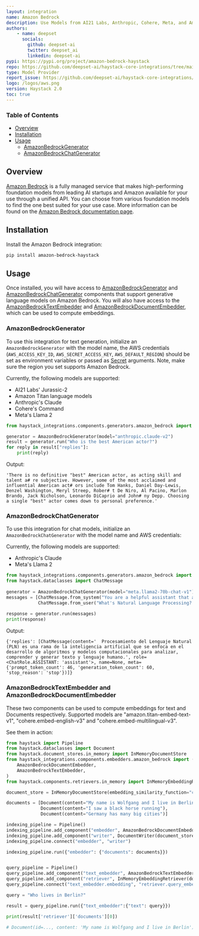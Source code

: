 ```yaml
---
layout: integration
name: Amazon Bedrock
description: Use Models from AI21 Labs, Anthropic, Cohere, Meta, and Amazon via Amazon Bedrock with Haystack
authors:
    - name: deepset
      socials:
        github: deepset-ai
        twitter: deepset_ai
        linkedin: deepset-ai
pypi: https://pypi.org/project/amazon-bedrock-haystack
repo: https://github.com/deepset-ai/haystack-core-integrations/tree/main/integrations/amazon_bedrock
type: Model Provider
report_issue: https://github.com/deepset-ai/haystack-core-integrations/issues
logo: /logos/aws.png
version: Haystack 2.0
toc: true
---
```


### Table of Contents

- [Overview](#overview)
- [Installation](#installation)
- [Usage](#usage)
    - [AmazonBedrockGenerator](#amazonbedrockgenerator)
    - [AmazonBedrockChatGenerator](#amazonbedrockchatgenerator)

## Overview

[Amazon Bedrock](https://aws.amazon.com/bedrock/) is a fully managed service that makes high-performing foundation models from leading AI startups and Amazon available for your use through a unified API. You can choose from various foundation models to find the one best suited for your use case. More information can be found on the [Amazon Bedrock documentation page](https://docs.aws.amazon.com/bedrock/latest/userguide/what-is-bedrock.html).

## Installation

Install the Amazon Bedrock integration:
```bash
pip install amazon-bedrock-haystack
```

## Usage

Once installed, you will have access to [AmazonBedrockGenerator](https://docs.haystack.deepset.ai/v2.0/docs/amazonbedrockgenerator) and [AmazonBedrockChatGenerator](https://docs.haystack.deepset.ai/v2.0/docs/amazonbedrockchatgenerator) components that support generative language models on Amazon Bedrock.
You will also have access to the [AmazonBedrockTextEmbedder](https://docs.haystack.deepset.ai/v2.0/docs/amazonbedrocktextembedder) and [AmazonBedrockDocumentEmbedder](https://docs.haystack.deepset.ai/v2.0/docs/amazonbedrockdocumentembedder), which can be used to compute embeddings.

### AmazonBedrockGenerator

To use this integration for text generation, initialize an `AmazonBedrockGenerator` with the model name, the AWS credentials (`AWS_ACCESS_KEY_ID`, `AWS_SECRET_ACCESS_KEY`, `AWS_DEFAULT_REGION`) should be set as environment variables or passed as [Secret](https://docs.haystack.deepset.ai/v2.0/docs/secret-management) arguments. 
Note, make sure the region you set supports Amazon Bedrock. 

Currently, the following models are supported: 

- AI21 Labs' Jurassic-2
- Amazon Titan language models
- Anthropic's Claude
- Cohere's Command
- Meta's Llama 2

```python
from haystack_integrations.components.generators.amazon_bedrock import AmazonBedrockGenerator

generator = AmazonBedrockGenerator(model="anthropic.claude-v2")
result = generator.run("Who is the best American actor?")
for reply in result["replies"]:
    print(reply)
```
Output: 
```shell
'There is no definitive "best" American actor, as acting skill and talent a# re subjective. However, some of the most acclaimed and influential American act# ors include Tom Hanks, Daniel Day-Lewis, Denzel Washington, Meryl Streep, Rober# t De Niro, Al Pacino, Marlon Brando, Jack Nicholson, Leonardo DiCaprio and John# ny Depp. Choosing a single "best" actor comes down to personal preference.'
```

### AmazonBedrockChatGenerator

To use this integration for chat models, initialize an `AmazonBedrockChatGenerator` with the model name and AWS credentials:

Currently, the following models are supported: 
- Anthropic's Claude
- Meta's Llama 2

```python
from haystack_integrations.components.generators.amazon_bedrock import AmazonBedrockChatGenerator
from haystack.dataclasses import ChatMessage
    
generator = AmazonBedrockChatGenerator(model="meta.llama2-70b-chat-v1")
messages = [ChatMessage.from_system("You are a helpful assistant that answers question in Spanish only"), 
            ChatMessage.from_user("What's Natural Language Processing? Be brief.")]
    
response = generator.run(messages)
print(response)

```
Output: 
```shell
{'replies': [ChatMessage(content='  Procesamiento del Lenguaje Natural (PLN) es una rama de la inteligencia artificial que se enfoca en el desarrollo de algoritmos y modelos computacionales para analizar, comprender y generar texto y lenguaje humano.', role=<ChatRole.ASSISTANT: 'assistant'>, name=None, meta={'prompt_token_count': 46, 'generation_token_count': 60, 'stop_reason': 'stop'})]}
```

### AmazonBedrockTextEmbedder and AmazonBedrockDocumentEmbedder

These two components can be used to compute embeddings for text and Documents respectively. 
Supported models are "amazon.titan-embed-text-v1", "cohere.embed-english-v3" and "cohere.embed-multilingual-v3".

See them in action:

```python
from haystack import Pipeline
from haystack.dataclasses import Document
from haystack.document_stores.in_memory import InMemoryDocumentStore
from haystack_integrations.components.embedders.amazon_bedrock import (
    AmazonBedrockDocumentEmbedder,
    AmazonBedrockTextEmbedder,
)
from haystack.components.retrievers.in_memory import InMemoryEmbeddingRetriever

document_store = InMemoryDocumentStore(embedding_similarity_function="cosine")

documents = [Document(content="My name is Wolfgang and I live in Berlin"),
             Document(content="I saw a black horse running"),
             Document(content="Germany has many big cities")]

indexing_pipeline = Pipeline()
indexing_pipeline.add_component("embedder", AmazonBedrockDocumentEmbedder(model="cohere.embed-english-v3"))
indexing_pipeline.add_component("writer", DocumentWriter(document_store=document_store))
indexing_pipeline.connect("embedder", "writer")

indexing_pipeline.run({"embedder": {"documents": documents}})


query_pipeline = Pipeline()
query_pipeline.add_component("text_embedder", AmazonBedrockTextEmbedder(model="cohere.embed-english-v3"))
query_pipeline.add_component("retriever", InMemoryEmbeddingRetriever(document_store=document_store))
query_pipeline.connect("text_embedder.embedding", "retriever.query_embedding")

query = "Who lives in Berlin?"

result = query_pipeline.run({"text_embedder":{"text": query}})

print(result['retriever']['documents'][0])

# Document(id=..., content: 'My name is Wolfgang and I live in Berlin')